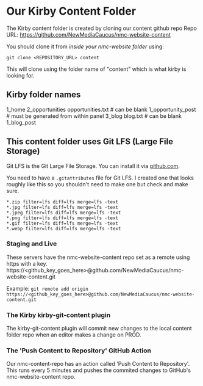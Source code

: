 # Our Kirby Content Folder

The Kirby content folder is created by cloning our content github repo
Repo URL: https://github.com/NewMediaCaucus/nmc-website-content

You should clone it from _inside your nmc-website folder_ using:

`git clone <REPOSITORY_URL> content`

This will clone using the folder name of "content" which is what kirby is looking for.

## Kirby folder names
1_home
2_opportunities
    opportunities.txt # can be blank
    1_opportunity_post # must be generated from within panel
3_blog
    blog.txt # can be blank
    1_blog_post


## This content folder uses Git LFS (Large File Storage)
Git LFS is the Git Large File Storage.
You can install it via [github.com](https://git-lfs.com/).

You need to have a `.gitattributes` file for Git LFS. I created one that looks roughly like this so you shouldn't need to make one but check and make sure. 

```
*.zip filter=lfs diff=lfs merge=lfs -text
*.jpg filter=lfs diff=lfs merge=lfs -text
*.jpeg filter=lfs diff=lfs merge=lfs -text
*.png filter=lfs diff=lfs merge=lfs -text
*.gif filter=lfs diff=lfs merge=lfs -text
*.webp filter=lfs diff=lfs merge=lfs -text
```

### Staging and Live
These servers have the nmc-website-content repo set as a remote using https with a key.
https://<github_key_goes_here>@github.com/NewMediaCaucus/nmc-website-content.git

Example: `git remote add origin https://<github_key_goes_here>@github.com/NewMediaCaucus/nmc-website-content.git`

### The Kirby kirby-git-content plugin
The kirby-git-content plugin will commit new changes to the local content folder repo when an editor makes a change on PROD.

### The 'Push Content to Repository' GitHub Action
Our nmc-content-repo has an action called 'Push Content to Repository'.
This runs every 5 minutes and pushes the commited changes to GitHub's nmc-website-content repo.

